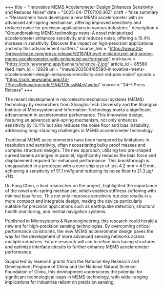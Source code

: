 +++
title = "Innovative MEMS Accelerometer Design Enhances Sensitivity and Reduces Noise"
date = "2025-04-17T07:00:30Z"
draft = false
summary = "Researchers have developed a new MEMS accelerometer with an advanced anti-spring mechanism, offering improved sensitivity and reduced noise for precision applications in various industries."
description = "Groundbreaking MEMS technology news: A novel miniaturized accelerometer enhances sensitivity and reduces noise, offering a 10.4% increase in sensitivity. Discover the impact on high-precision applications and why this advancement matters."
source_link = "https://www.24-7pressrelease.com/press-release/521874/novel-miniaturized-anti-spring-mems-accelerometer-with-enhanced-performance"
enclosure = "https://cdn.newsramp.app/banners/science-2.jpg"
article_id = 85580
feed_item_id = 12939
url = "/news/202504/85580-innovative-mems-accelerometer-design-enhances-sensitivity-and-reduces-noise"
qrcode = "https://cdn.newsramp.app/24-7PressRelease/qrcode/254/17/kissM4cV.webp"
source = "24-7 Press Release"
+++

<p>The recent development in microelectromechanical systems (MEMS) technology by researchers from ShanghaiTech University and the Shanghai Institute of Microsystem and Information Technology marks a significant advancement in accelerometer performance. This innovative design, featuring an advanced anti-spring mechanism, not only enhances sensitivity by 10.4% but also reduces the noise floor and bias instability, addressing long-standing challenges in MEMS accelerometer technology.</p><p>Traditional MEMS accelerometers have been hampered by limitations in resolution and sensitivity, often necessitating bulky proof masses and complex structural designs. The new approach, utilizing two pre-shaped curved beams arranged in parallel, significantly reduces the bias force and displacement required for enhanced performance. This breakthrough is encapsulated in a prototype with a core chip size of just 4.2 mm × 4.9 mm, achieving a sensitivity of 51.1 mV/g and reducing its noise floor to 21.3 μg/√Hz.</p><p>Dr. Fang Chen, a lead researcher on the project, highlighted the importance of the novel anti-spring mechanism, which enables stiffness softening with minimal bias force. This not only improves sensitivity but also results in a more compact and integrable design, making the device particularly suitable for precision applications such as earthquake detection, structural health monitoring, and inertial navigation systems.</p><p>Published in Microsystems & Nanoengineering, this research could herald a new era for high-precision sensing technologies. By overcoming critical performance constraints, the new MEMS accelerometer design paves the way for the development of more advanced sensing networks across multiple industries. Future research will aim to refine bias tuning structures and optimize interface circuits to further enhance MEMS accelerometer performance.</p><p>Supported by research grants from the National Key Research and Development Program of China and the National Natural Science Foundation of China, this development underscores the potential for significant technological leaps in MEMS technology, with wide-ranging implications for industries reliant on precision sensing.</p>